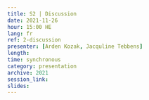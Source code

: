 ```yaml
---
title: S2 | Discussion
date: 2021-11-26
hour: 15:00 HE
lang: fr
ref: 2-discussion
presenter: [Arden Kozak, Jacquline Tebbens]
length:
time: synchronous
category: presentation
archive: 2021
session_link:
slides:
---
```

